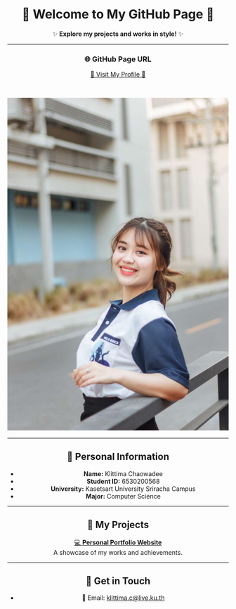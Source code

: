 <div align="center">

# 🎀 Welcome to My GitHub Page 🎀

✨ **Explore my projects and works in style!** ✨

---

### 🌐 GitHub Page URL  
[🌸 Visit My Profile 🌸](https://anniemark2522.github.io)

<br>

![My Profile](assets/image/picture.jpg)

---

## 📌 Personal Information  
- **Name:** Klittima Chaowadee  
- **Student ID:** 6530200568  
- **University:** Kasetsart University Sriracha Campus  
- **Major:** Computer Science  

---

## 🎯 My Projects  

[💻 **Personal Portfolio Website**](https://anniemark2522.github.io)  
A showcase of my works and achievements.

---

## 🔗 Get in Touch  
- 📧 Email: [klittima.c@live.ku.th](mailto:klittima.c@live.ku.th)

</div>

